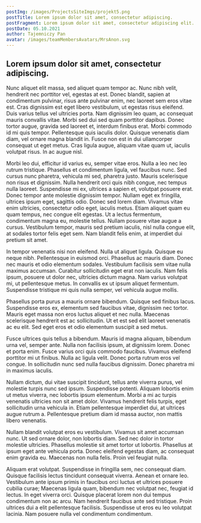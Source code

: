 ```yaml
---
postImg: /images/ProjectsSiteImgs/projekt5.png
postTitle: Lorem ipsum dolor sit amet, consectetur adipiscing.
postFragment: Lorem ipsum dolor sit amet, consectetur adipiscing elit. Nullam semper mattis cursus. Morbi commodo dictum.
postDate: 05.10.2021
author: Tajemniczy Pan
avatar: /images/teamMembersAvatars/MrsAnon.svg
---
```


## Lorem ipsum dolor sit amet, consectetur adipiscing.

Nunc aliquet elit massa, sed aliquet quam tempor ac. Nunc nibh velit, hendrerit nec porttitor vel, egestas at est. Donec blandit, sapien at condimentum pulvinar, risus ante pulvinar enim, nec laoreet sem eros vitae est. Cras dignissim est eget libero vestibulum, ut egestas risus eleifend. Duis varius tellus vel ultricies porta. Nam dignissim leo quam, ac consequat mauris convallis vitae. Morbi sed dui sed quam porttitor dapibus. Donec tortor augue, gravida sed laoreet et, interdum finibus erat. Morbi commodo id mi quis tempor. Pellentesque quis iaculis dolor. Quisque venenatis diam diam, vel ornare magna blandit in. Fusce non est in dui ullamcorper consequat ut eget metus. Cras ligula augue, aliquam vitae quam ut, iaculis volutpat risus. In ac augue nisl.

Morbi leo dui, efficitur id varius eu, semper vitae eros. Nulla a leo nec leo rutrum tristique. Phasellus et condimentum ligula, vel faucibus nunc. Sed cursus nunc pharetra, vehicula mi sed, pharetra justo. Mauris scelerisque non risus et dignissim. Nulla hendrerit orci quis nibh congue, nec tempus nulla laoreet. Suspendisse mi ex, ultrices a sapien et, volutpat posuere erat. Donec tempor ante molestie dignissim tempor. Nullam eget ex fringilla, ultrices ipsum eget, sagittis odio. Donec sed lorem diam. Vivamus vitae enim ultricies, consectetur odio eget, iaculis metus. Etiam aliquet quam eu quam tempus, nec congue elit egestas. Ut a lectus fermentum, condimentum magna eu, molestie tellus. Nullam posuere vitae augue a cursus. Vestibulum tempor, mauris sed pretium iaculis, nisl nulla congue elit, at sodales tortor felis eget sem. Nam blandit felis enim, at imperdiet dui pretium sit amet.

In tempor venenatis nisi non eleifend. Nulla ut aliquet ligula. Quisque eu neque nibh. Pellentesque in euismod orci. Phasellus ac mauris diam. Donec nec mauris et odio elementum sodales. Vestibulum facilisis sem vitae nulla maximus accumsan. Curabitur sollicitudin eget erat non iaculis. Nam felis ipsum, posuere ut dolor nec, ultricies dictum magna. Nam varius volutpat mi, ut pellentesque metus. In convallis ex ut ipsum aliquet fermentum. Suspendisse tristique mi quis nulla semper, vel vehicula augue mollis.

Phasellus porta purus a mauris ornare bibendum. Quisque sed finibus lacus. Suspendisse eros ex, elementum sed faucibus vitae, dignissim nec tortor. Mauris eget massa non eros luctus aliquet et nec nulla. Maecenas scelerisque hendrerit est ac sollicitudin. Ut et est sed elit laoreet venenatis ac eu elit. Sed eget eros et odio elementum suscipit a sed metus.

Fusce ultrices quis tellus a bibendum. Mauris id magna aliquam, bibendum urna vel, semper ante. Nulla non facilisis ipsum, at dignissim lorem. Donec et porta enim. Fusce varius orci quis commodo faucibus. Vivamus eleifend porttitor mi ut finibus. Nulla ac ligula velit. Donec porta rutrum eros vel congue. In sollicitudin nunc sed nulla faucibus dignissim. Donec pharetra mi in maximus iaculis.

Nullam dictum, dui vitae suscipit tincidunt, tellus ante viverra purus, vel molestie turpis nunc sed ipsum. Suspendisse potenti. Aliquam lobortis enim ut metus viverra, nec lobortis ipsum elementum. Morbi a mi ac turpis venenatis ultricies non sit amet dolor. Vivamus hendrerit felis turpis, eget sollicitudin urna vehicula in. Etiam pellentesque imperdiet dui, at ultrices augue rutrum a. Pellentesque pretium diam id massa auctor, non mattis libero venenatis.

Nullam blandit volutpat eros eu vestibulum. Vivamus sit amet accumsan nunc. Ut sed ornare dolor, non lobortis diam. Sed nec dolor in tortor molestie ultricies. Phasellus molestie sit amet tortor ut lobortis. Phasellus at ipsum eget ante vehicula porta. Donec eleifend egestas diam, ac consequat enim gravida eu. Maecenas non nulla felis. Proin vel feugiat nulla.

Aliquam erat volutpat. Suspendisse in fringilla sem, nec consequat diam. Quisque facilisis lectus tincidunt consequat viverra. Aenean et ornare leo. Vestibulum ante ipsum primis in faucibus orci luctus et ultrices posuere cubilia curae; Maecenas ligula quam, bibendum nec volutpat nec, feugiat id lectus. In eget viverra orci. Quisque placerat lorem non dui tempus condimentum non ac arcu. Nam hendrerit faucibus ante sed tristique. Proin ultrices dui a elit pellentesque facilisis. Suspendisse ut eros eu leo volutpat lacinia. Nam posuere nulla vel condimentum condimentum.
